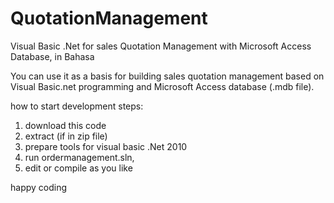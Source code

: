 # QuotationManagement
Visual Basic .Net for sales Quotation Management with Microsoft Access Database, in Bahasa

You can use it as a basis for building sales quotation management based on Visual Basic.net programming and Microsoft Access database (.mdb file).
 
how to start development steps:
1. download this code
2. extract (if in zip file)
3. prepare tools for visual basic .Net 2010
4. run ordermanagement.sln,
5. edit or compile as you like

happy coding
